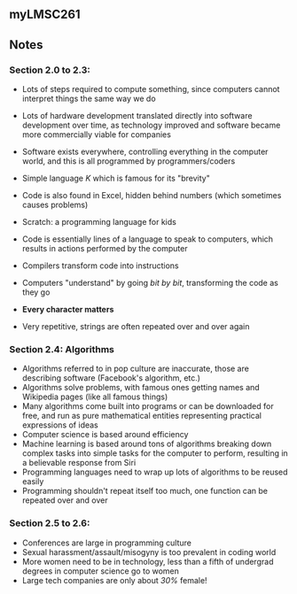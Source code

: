 ## myLMSC261

## Notes
### Section 2.0 to 2.3:
- Lots of steps required to compute something, since computers cannot interpret things the same way we do
- Lots of hardware development translated directly into software development over time, as technology improved and software became more commercially viable for companies
- Software exists everywhere, controlling everything in the computer world, and this is all programmed by programmers/coders

- Simple language *K* which is famous for its "brevity"
- Code is also found in Excel, hidden behind numbers (which sometimes causes problems)
- Scratch: a programming language for kids
- Code is essentially lines of a language to speak to computers, which results in actions performed by the computer
- Compilers transform code into instructions
- Computers "understand" by going _bit by bit_, transforming the code as they go
- __Every character matters__
- Very repetitive, strings are often repeated over and over again

### Section 2.4: Algorithms
- Algorithms referred to in pop culture are inaccurate, those are describing software (Facebook's algorithm, etc.)
- Algorithms solve problems, with famous ones getting names and Wikipedia pages (like all famous things)
- Many algorithms come built into programs or can be downloaded for free, and run as pure mathematical entities representing practical expressions of ideas
- Computer science is based around efficiency
- Machine learning is based around tons of algorithms breaking down complex tasks into simple tasks for the computer to perform, resulting in a believable response from Siri
- Programming languages need to wrap up lots of algorithms to be reused easily
- Programming shouldn't repeat itself too much, one function can be repeated over and over

### Section 2.5 to 2.6:
- Conferences are large in programming culture
- Sexual harassment/assault/misogyny is too prevalent in coding world
- More women need to be in technology, less than a fifth of undergrad degrees in computer science go to women
- Large tech companies are only about _30%_ female!

